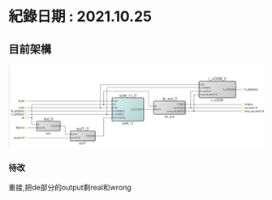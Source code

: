 # 紀錄日期 : 2021.10.25<br>


## 目前架構<br>
  ![](https://github.com/twyayaya/en_s_de_proj/blob/main/en_sram_de_proj/en_sram_de_pic1.jpg)<br>



### 待改
  重接,把de部分的output剩real和wrong
